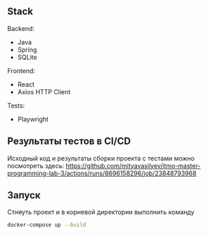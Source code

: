 ## Stack
Backend:
- Java
- Spring
- SQLite

Frontend:
- React
- Axios HTTP Client

Tests:
- Playwright

## Результаты тестов в CI/CD
Исходный код и результаты сборки проекта с тестами можно посмотреть здесь:
https://github.com/mityavasilyev/itmo-master-programming-lab-3/actions/runs/8696158296/job/23848793968

## Запуск 
Стняуть проект и в корневой директории выполнить команду
```sh
docker-compose up --build
```
